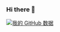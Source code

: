 ### Hi there 👋

[![我的 GitHub 数据](https://github-readme-stats.vercel.app/api?username=coleak2021)]()
